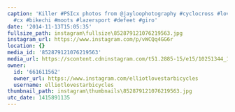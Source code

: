 ```yaml
---
caption: 'Killer #PSIcx photos from @jayloophotography #cyclocross #lovestarbicyclebags
  #cx #bikechi #moots #lazersport #defeet #giro'
date: '2014-11-13T15:05:35'
fullsize_path: instagram\fullsize\852879121076219563.jpg
instagram_url: https://www.instagram.com/p/vWCQq4GG6r
location: {}
media_id: '852879121076219563'
media_url: https://scontent.cdninstagram.com/t51.2885-15/e15/10251344_1488934238036920_693106266_n.jpg?ig_cache_key=ODUyODc5MTIxMDc2MjE5NTYz.2
owner:
  id: '661611562'
  owner_url: https://www.instagram.com/elliotlovestarbicycles
  username: elliotlovestarbicycles
thumbnail_path: instagram\thumbnails\852879121076219563.jpg
utc_date: 1415891135
---
```

